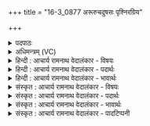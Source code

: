 +++
title = "16-3_0877 अरूरुचदुषसः पृश्निरग्रिय"

+++
<details><summary>पदपाठः</summary>

अ꣡रु꣢꣯रुचत्। उ꣣ष꣡सः꣢। पृ꣡श्निः꣢꣯। अ꣣ग्रियः꣢। उ꣣क्षा꣢। मि꣣मेति। भु꣡व꣢꣯नेषु। वा꣣ज꣢युः। मा꣣यावि꣡नः꣢। म꣣मिरे। अस्य। माय꣡या꣢। नृ꣣च꣡क्ष꣢सः। नृ꣣। च꣡क्ष꣢꣯सः। पि꣣त꣡रः꣢। ग꣡र्भ꣢꣯म्। आ। द꣣धुः। ८७७।
</details>

<details><summary>अधिमन्त्रम् (VC)</summary>

- पवमानः सोमः
- पवित्र आङ्गिरसः
- जगती
- निषादः
</details>

<details><summary>हिन्दी : आचार्य रामनाथ वेदालंकार - विषयः</summary>

तृतीय ऋचा की पूर्वार्चिक में ५१६ क्रमाङ्क पर परमात्मारूप सोम के विषय में व्याख्या हो चुकी है। यहाँ सोम का वर्णन सूर्यरूप में दर्शाते हैं।
</details>

<details><summary>हिन्दी : आचार्य रामनाथ वेदालंकार - पदार्थः</summary>

पदार्थान्वयभाषाः -  यह (अग्रियः) आगे जानेवाला (पृश्निः) सूर्यरूप पवमान सोम (उषसः) उषाओं को (अरूरुचत्) चमकाता है। यह (उक्षा) वर्षाजल से सींचनेवाला सूर्य (भुवनेषु) भूमण्डलों में (वाजयुः) दूसरों को अन्न देना चाहता हुआ (मिमेति) बादल के जल को नीचे फेंकता है। (अस्य) इस सूर्य के ही (मायया) कर्म से (मायाविनः) कर्मयुक्त होते हुए वायु,जल,बिजली आदि (ममिरे) पदार्थों का निर्माण करते हैं और इस सूर्य के ही कर्म से (नृचक्षसः) मनुष्यों को प्रकाश देनेवाली (पितरः) पालक किरणें (गर्भम् आदधुः) ओषधी आदियों में गर्भ स्थापित करती हैं ॥३॥
</details>

<details><summary>हिन्दी : आचार्य रामनाथ वेदालंकार - भावार्थः</summary>

भावार्थभाषाः -  सौरमण्डल में उषा का प्रादुर्भाव, जल की वर्षा, बिजली चमकना, वायु का चलना, बीजों का अङ्कुरित होना आदि जो कुछ भी कर्म है, वह सब सूर्य के द्वारा ही किया जाता है। इस रूप में उसका महत्त्व जानकर उसका उपयोग शिल्प आदि में करना चाहिए। सूर्य में भी सब शक्ति परमात्मा की ही दी हुई है, इस कारण सूर्य का भी सूर्य परमात्मा है, यह भी जानना चाहिए ॥३॥ चतुर्थ अध्याय में पञ्चम खण्ड समाप्त ॥
</details>

<details><summary>संस्कृत : आचार्य रामनाथ वेदालंकार - विषयः</summary>

तृतीया ऋक् पूर्वार्चिके ५९६ क्रमाङ्के परमात्मसोमविषये व्याख्याता। अत्र सोमः सूर्यात्मना वर्ण्यते।
</details>

<details><summary>संस्कृत : आचार्य रामनाथ वेदालंकार - पदार्थः</summary>

पदार्थान्वयभाषाः -  एषः (अग्रियः) अग्रेभवः (पृश्निः) सूर्यरूपः पवमानः सोमः (उषसः) प्रभातकान्तीः (अरूरुचत्) आरोचयति। एषः (उक्षा) वृष्टिजलेन सेचकः सूर्यः (भुवनेषु) भूखण्डेषु (वाजयुः२) परेषाम् अन्नकामः सन् मिमेति मिनोति,मेघोदकम् अधः प्रक्षिपति।[डुमिञ् प्रक्षेपणे,स्वादिः। विकरणव्यत्ययेन शपः श्लुः।] (अस्य) सूर्यस्यैव (मायया) कर्मणा (मायाविनः) कर्मवन्तः वायुजलविद्युदादयः (ममिरे) पदार्थान् निर्मिमते। किञ्च अस्य सूर्यस्यैव मायया (नृचक्षसः) नृणां प्रकाशप्रदाः (पितरः) पालकाः रश्मयः (गर्भम् आदधुः) ओषध्यादिषु गर्भं स्थापयन्ति ॥३॥
</details>

<details><summary>संस्कृत : आचार्य रामनाथ वेदालंकार - भावार्थः</summary>

भावार्थभाषाः -  सौरमण्डले उषःप्रादुर्भाव-जलवृष्टि-विद्युत्प्रकाशन-वायुगमन-बीजाङ्कुरणादिकं यत्किञ्चिदपि कर्म विद्यते तत्सर्वं सूर्यकृतमेवेति तन्महत्त्वं विज्ञाय तदुपयोगः सम्यक् शिल्पादिषु कार्यः। सूर्येऽपि सर्वा शक्तिः परमात्मकृतेति सूर्यस्यापि सूर्यः परमात्माऽस्तीत्यपि ज्ञातव्यम् ॥३॥
</details>

<details><summary>संस्कृत : आचार्य रामनाथ वेदालंकार - पादटिप्पनी</summary>

टिप्पणी:   १. ऋ० ९।८३।३ ‘मिमेति भुवनेषु’ इत्यत्र ‘बि॑भर्ति॒ भुव॑नानि’ इतिपाठः। साम० ५९६। २. वाजयुः वाजमन्तं तदिप्सुः, अथवा वाजयुः वाजप्रदः, वाजयुः वेगवान् इति वि०।
</details>
